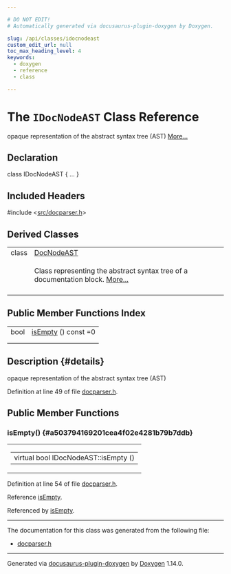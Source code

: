 ```yaml
---

# DO NOT EDIT!
# Automatically generated via docusaurus-plugin-doxygen by Doxygen.

slug: /api/classes/idocnodeast
custom_edit_url: null
toc_max_heading_level: 4
keywords:
  - doxygen
  - reference
  - class

---
```


<div class="doxyPage">

# The `IDocNodeAST` Class Reference

<p>opaque representation of the abstract syntax tree (AST) <a href="#details">More...</a></p>

## Declaration

<div class="doxyDeclaration">
class IDocNodeAST { ... }
</div>

## Included Headers

<div class="doxyIncludesList">#include &lt;<a href="/web-doxygen/docs/api/files/src/docparser-h">src/docparser.h</a>&gt;
</div>

## Derived Classes

<table class="doxyMembersIndex">

<tr class="doxyMemberIndexItem">
<td class="doxyMemberIndexItemType" align="left" valign="top">class</td>
<td class="doxyMemberIndexItemName" align="left" valign="top"><a href="/web-doxygen/docs/api/classes/docnodeast">DocNodeAST</a></td>
</tr>
<tr class="doxyMemberIndexDescription">
<td class="doxyMemberIndexDescriptionLeft"></td>
<td class="doxyMemberIndexDescriptionRight">
<p>Class representing the abstract syntax tree of a documentation block. <a href="/web-doxygen/docs/api/classes/docnodeast/#details">More...</a></p>
</td>
</tr>
<tr class="doxyMemberIndexSeparator">
<td class="doxyMemberIndexSeparator" colspan="2"></td>
</tr>

</table>

## Public Member Functions Index

<table class="doxyMembersIndex">

<tr class="doxyMemberIndexItem">
<td class="doxyMemberIndexItemType" align="left" valign="top">bool</td>
<td class="doxyMemberIndexItemName" align="left" valign="top"><a href="#a503794169201cea4f02e4281b79b7ddb">isEmpty</a> () const =0</td>
</tr>
<tr class="doxyMemberIndexDescription">
<td class="doxyMemberIndexDescriptionLeft"></td>
<td class="doxyMemberIndexDescriptionRight">
</td>
</tr>
<tr class="doxyMemberIndexSeparator">
<td class="doxyMemberIndexSeparator" colspan="2"></td>
</tr>

</table>

## Description {#details}

<p>opaque representation of the abstract syntax tree (AST)</p>

<p>Definition at line 49 of file <a href="/web-doxygen/docs/api/files/src/docparser-h">docparser.h</a>.</p>


<div class="doxySectionDef">

## Public Member Functions

### isEmpty() {#a503794169201cea4f02e4281b79b7ddb}

<div class="doxyMemberItem">
<div class="doxyMemberProto">
<table class="doxyMemberLabels">
<tr class="doxyMemberLabels">
<td class="doxyMemberLabelsLeft">
<table class="doxyMemberName">
<tr>
<td class="doxyMemberName">virtual bool IDocNodeAST::isEmpty ()</td>
</tr>
</table>
</td>
</tr>
</table>
</div>
<div class="doxyMemberDoc">



<p>Definition at line 54 of file <a href="/web-doxygen/docs/api/files/src/docparser-h">docparser.h</a>.</p>


<p>Reference <a href="#a503794169201cea4f02e4281b79b7ddb">isEmpty</a>.</p>


<p>Referenced by <a href="#a503794169201cea4f02e4281b79b7ddb">isEmpty</a>.</p>

</div>
</div>

</div>

<hr/>

The documentation for this class was generated from the following file:

<ul>
<li><a href="/web-doxygen/docs/api/files/src/docparser-h">docparser.h</a></li>
</ul>

<hr/>

<p class="doxyGeneratedBy">Generated via <a href="https://github.com/xpack/docusaurus-plugin-doxygen">docusaurus-plugin-doxygen</a> by <a href="https://www.doxygen.nl">Doxygen</a> 1.14.0.</p>

</div>
